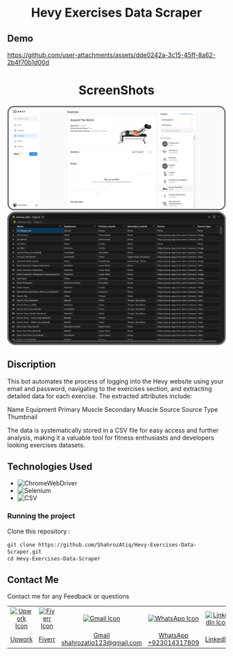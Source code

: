 <h1 align="center">
	Hevy Exercises Data Scraper
</h1>


## Demo
https://github.com/user-attachments/assets/dde0242a-3c15-45ff-8a62-2b4f70b1d00d


<h1 align="center">
	ScreenShots
</h1>
<p align="center">
	<img src="https://github.com/ShahrozAtiq/Hevy-Exercises-Data-Scraper/blob/004deac7affcae11f62b9cef468270d63ba4321e/assets/1.png">
	<img src="https://github.com/ShahrozAtiq/Hevy-Exercises-Data-Scraper/blob/004deac7affcae11f62b9cef468270d63ba4321e/assets/2.png">
</p>

## Discription

This bot automates the process of logging into the Hevy website using your email and password, navigating to the exercises section, and extracting detailed data for each exercise. The extracted attributes include:

Name
Equipment
Primary Muscle
Secondary Muscle
Source
Source Type
Thumbnail

The data is systematically stored in a CSV file for easy access and further analysis, making it a valuable tool for fitness enthusiasts and developers looking exercises datasets.

## Technologies Used

- ![ChromeWebDriver](https://img.shields.io/badge/-ChromeWebDriver-green)
- ![Selenium](https://img.shields.io/badge/-Selenium-blue)
- ![CSV](https://img.shields.io/badge/-CSV-yellow)

### Running the project

Clone this repository :

```
git clone https://github.com/ShahrozAtiq/Hevy-Exercises-Data-Scraper.git
cd Hevy-Exercises-Data-Scraper
```

## Contact Me

Contact me for any Feedback or questions

<table>
  <tr>
    <td align="center" width="500px">
      <a href="https://www.upwork.com/freelancers/~01c437b099d917194b" title="View my Upwork profile">
        <img src="https://img.icons8.com/external-tal-revivo-shadow-tal-revivo/48/null/external-upwork-a-global-freelancing-platform-where-professionals-connect-and-collaborate-remotely-logo-shadow-tal-revivo.png" alt="Upwork Icon" width="60" height="60"/>
      </a>
    </td>
    <td align="center" width="500px">
      <a href="https://www.fiverr.com/shahrozatiq" title="View my Fiverr profile">
        <img src="https://ml.globenewswire.com/Resource/Download/dcc91863-eeb0-4879-a556-9f7608b19744" alt="Fiverr Icon" width="60" height="60"/>
      </a>
    </td>
    <td align="center" width="500px">
      <a href="mailto:shahrozatiq123@gmail.com" title="Send me an email">
        <img src="https://www.svgrepo.com/show/452213/gmail.svg" alt="Gmail Icon" height="60" width="60"/>
      </a>
    </td>
    <td align="center" width="500px">
      <a href="https://wa.me/923014317809" title="Chat with me on WhatsApp">
        <img src="https://raw.githubusercontent.com/rahuldkjain/github-profile-readme-generator/master/src/images/icons/Social/whatsapp.svg" alt="WhatsApp Icon" height="60" width="60"/>
      </a>
    </td>
    <td align="center" width="500px">
      <a href="https://linkedin.com/in/shahroz-atiq" title="Connect with me on LinkedIn">
        <img src="https://raw.githubusercontent.com/rahuldkjain/github-profile-readme-generator/master/src/images/icons/Social/linked-in-alt.svg" alt="LinkedIn Icon" height="60" width="60"/>
      </a>
    </td>
    <td align="center" width="500px">
      <a href="https://instagram.com/shahahahahroz" title="Follow me on Instagram">
        <img src="https://raw.githubusercontent.com/rahuldkjain/github-profile-readme-generator/master/src/images/icons/Social/instagram.svg" alt="Instagram Icon" height="60" width="60"/>
      </a>
    </td>
  </tr>
  <tr>
    <td align="center" width="500px">
      <a href="https://www.upwork.com/freelancers/~01c437b099d917194b">Upwork</a>
    </td>
    <td align="center" width="500px">
      <a href="https://www.fiverr.com/shahrozatiq">Fiverr</a>
    </td>
    <td align="center" width="500px">
      <a href="mailto:shahrozatiq123@gmail.com">Gmail<br>shahrozatiq123@gmail.com</a>
    </td>
    <td align="center" width="500px">
      <a href="https://wa.me/923014317809">WhatsApp<br>+923014317809</a>
    </td>
    <td align="center" width="500px">
      <a href="https://linkedin.com/in/shahroz-atiq">LinkedIn</a>
    </td>
    <td align="center" width="500px">
      <a href="https://instagram.com/shahahahahroz">Instagram</a>
    </td>
  </tr>
</table>
